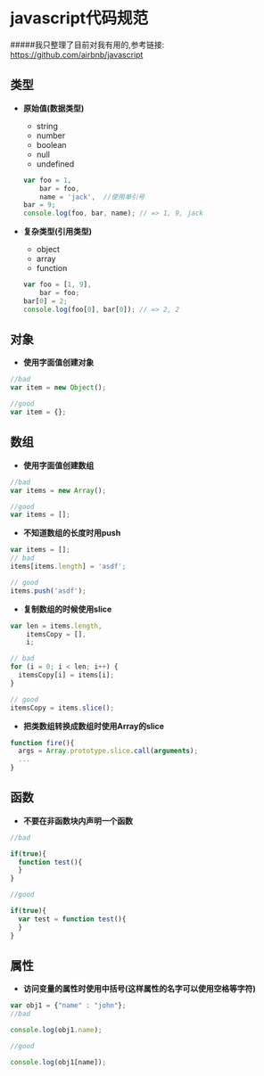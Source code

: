 javascript代码规范
===================

#####我只整理了目前对我有用的,参考链接: https://github.com/airbnb/javascript

类型
---------
  - **原始值(数据类型)**
  
    + string
    + number
    + boolean
    + null
    + undefined
    
    ```javascript
    var foo = 1,
        bar = foo,
        name = 'jack',  //使用单引号
    bar = 9;
    console.log(foo, bar, name); // => 1, 9, jack
    ```
  - **复杂类型(引用类型)**
    + object
    + array
    + function
    
    ```javascript
    var foo = [1, 9],
        bar = foo;
    bar[0] = 2;
    console.log(foo[0], bar[0]); // => 2, 2
    ```

对象
---------

  - **使用字面值创建对象**
  
  ```javascript
  //bad
  var item = new Object();
  
  //good
  var item = {};
  ```

数组
-----

  - **使用字面值创建数组**
  
  ```javascript
  //bad
  var items = new Array();
  
  //good
  var items = [];
  ```
  - **不知道数组的长度时用push**
  
  ```javascript
  var items = [];
  // bad
  items[items.length] = 'asdf';

  // good
  items.push('asdf');
  ```
    
  - **复制数组的时候使用slice**
  
  ```javascript
  var len = items.length,
      itemsCopy = [],
      i;

  // bad
  for (i = 0; i < len; i++) {
    itemsCopy[i] = items[i];
  }

  // good
  itemsCopy = items.slice();
  ```
  
  - **把类数组转换成数组时使用Array的slice**
  
  ```javascript
  function fire(){
    args = Array.prototype.slice.call(arguments);
    ...
  }
  ```
  
  函数
  ----
  
  - **不要在非函数块内声明一个函数**
  
  ```javascript
  //bad
  
  if(true){
    function test(){
    }
  }
  
  //good
  
  if(true){
    var test = function test(){
    }
  }
  ```
  
  属性
  -----
  
  - **访问变量的属性时使用中括号(这样属性的名字可以使用空格等字符)**
  
  ```javascript
  var obj1 = {"name" : "john"};
  //bad
  
  console.log(obj1.name);
  
  //good
  
  console.log(obj1[name]);
  ```
  
  
  



